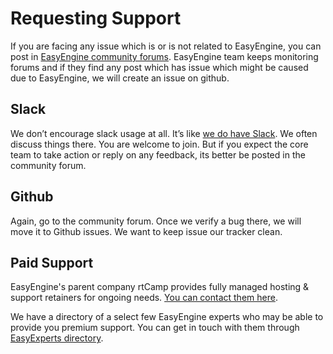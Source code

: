 # Requesting Support
If you are facing any issue which is or is not related to EasyEngine, you can post in [EasyEngine community forums](https://community.easyengine.io/). EasyEngine team keeps monitoring forums and if they find any post which has issue which might be caused due to EasyEngine, we will create an issue on github.

## Slack
We don’t encourage slack usage at all. It’s like [we do have Slack](https://easyengine.slack.com/). We often discuss things there. You are welcome to join. But if you expect the core team to take action or reply on any feedback, its better be posted in the community forum.

## Github
Again, go to the community forum. Once we verify a bug there, we will move it to Github issues. We want to keep issue our tracker clean.

## Paid Support
 EasyEngine's parent company rtCamp provides fully managed hosting & support retainers for ongoing needs. [You can contact them here](https://rtcamp.com/contact/).

We have a directory of a select few EasyEngine experts who may be able to provide you premium support. You can get in touch with them through [EasyExperts directory](https://easyengine.io/easyexperts/).
